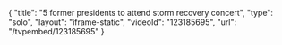{
    "title": "5 former presidents to attend storm recovery concert",
    "type": "solo",
    "layout": "iframe-static",
    "videoId": "123185695",
    "url": "\/tvpembed\/123185695"
}